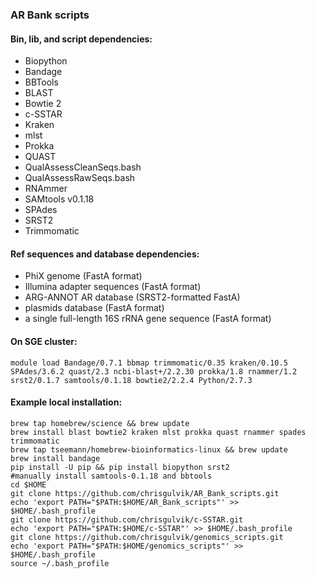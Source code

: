 ### AR Bank scripts
#### Bin, lib, and script dependencies:
- Biopython
- Bandage
- BBTools
- BLAST
- Bowtie 2
- c-SSTAR
- Kraken
- mlst
- Prokka
- QUAST
- QualAssessCleanSeqs.bash
- QualAssessRawSeqs.bash
- RNAmmer
- SAMtools v0.1.18
- SPAdes
- SRST2
- Trimmomatic

#### Ref sequences and database dependencies:
- PhiX genome (FastA format)
- Illumina adapter sequences (FastA format)
- ARG-ANNOT AR database (SRST2-formatted FastA)
- plasmids database (FastA format)
- a single full-length 16S rRNA gene sequence (FastA format)

#### On SGE cluster:

`module load Bandage/0.7.1 bbmap trimmomatic/0.35 kraken/0.10.5 SPAdes/3.6.2 quast/2.3 ncbi-blast+/2.2.30 prokka/1.8 rnammer/1.2 srst2/0.1.7 samtools/0.1.18 bowtie2/2.2.4 Python/2.7.3`

#### Example local installation:

    brew tap homebrew/science && brew update
    brew install blast bowtie2 kraken mlst prokka quast rnammer spades trimmomatic
    brew tap tseemann/homebrew-bioinformatics-linux && brew update
    brew install bandage
    pip install -U pip && pip install biopython srst2
    #manually install samtools-0.1.18 and bbtools
    cd $HOME
    git clone https://github.com/chrisgulvik/AR_Bank_scripts.git
    echo 'export PATH="$PATH:$HOME/AR_Bank_scripts"' >> $HOME/.bash_profile
    git clone https://github.com/chrisgulvik/c-SSTAR.git
    echo 'export PATH="$PATH:$HOME/c-SSTAR"' >> $HOME/.bash_profile
    git clone https://github.com/chrisgulvik/genomics_scripts.git
    echo 'export PATH="$PATH:$HOME/genomics_scripts"' >> $HOME/.bash_profile
    source ~/.bash_profile
